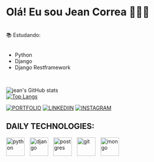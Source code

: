 # Olá! Eu sou Jean Correa 🧗🏻‍♂️
</br>
    📚   Estudando:

</br>
</br>

- Python
- Django
- Django Restframework
</br>

![jean's GitHub stats](https://github-readme-stats.vercel.app/api?username=jeanlcorrea&show_icons=true&theme=tokyonight)
</br>
[![Top Langs](https://github-readme-stats.vercel.app/api/top-langs/?username=jeanlcorrea&layout=donut)](https://github.com/jeanlcorrea/github-readme-stats)


[![PORTFOLIO](https://img.shields.io/badge/website-000000?style=for-the-badge&logo=About.me&logoColor=white)](https://jazzy-muffin-0b6541.netlify.app/)
[![LINKEDIIN](https://img.shields.io/badge/LinkedIn-0077B5?style=for-the-badge&logo=linkedin&logoColor=white)](https://www.linkedin.com/in/jean-correa-0310b0234/)
[![INSTAGRAM](	https://img.shields.io/badge/Instagram-E4405F?style=for-the-badge&logo=instagram&logoColor=white)](https://www.instagram.com/jeanlcorrea/)


## DAILY TECHNOLOGIES:

<div style="display:inline_block">
  <img align="center" alt="python" src="https://cdn.jsdelivr.net/gh/devicons/devicon/icons/python/python-original.svg" width="50" style="margin-right: 10px;" />
  <img align="center" alt="django" src="https://cdn.jsdelivr.net/gh/devicons/devicon/icons/django/django-plain-wordmark.svg" width="50" style="margin-right: 10px;">
  <img align="center" alt="postgres" src="https://cdn.jsdelivr.net/gh/devicons/devicon/icons/postgresql/postgresql-original.svg" width="50" style="margin-right: 10px;" />
  <img align="center" alt="git" src="https://cdn.jsdelivr.net/gh/devicons/devicon/icons/git/git-original.svg" width="50" style="margin-right: 10px;" />
  <img align="center" alt="mongo" src="https://cdn.jsdelivr.net/gh/devicons/devicon/icons/mongodb/mongodb-original-wordmark.svg" width="50" />
</div>




